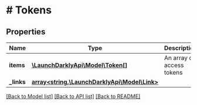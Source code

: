 # # Tokens

## Properties

Name | Type | Description | Notes
------------ | ------------- | ------------- | -------------
**items** | [**\LaunchDarklyApi\Model\Token[]**](Token.md) | An array of access tokens | [optional]
**_links** | [**array<string,\LaunchDarklyApi\Model\Link>**](Link.md) |  | [optional]

[[Back to Model list]](../../README.md#models) [[Back to API list]](../../README.md#endpoints) [[Back to README]](../../README.md)
